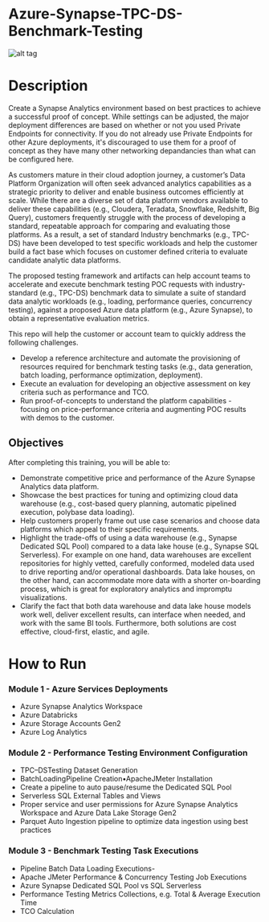 # Azure-Synapse-TPC-DS-Benchmark-Testing


![alt tag](https://raw.githubusercontent.com/swanguni/Azure-Synapse-TPC-DS-Benchmark-Testing\/main/Architecture/Azure-Synapse-TPC-DS-Performance-Testing-Reference-Architecture.jpg)

# Description

Create a Synapse Analytics environment based on best practices to achieve a successful proof of concept. While settings can be adjusted, 
the major deployment differences are based on whether or not you used Private Endpoints for connectivity. If you do not already use 
Private Endpoints for other Azure deployments, it's discouraged to use them for a proof of concept as they have many other networking 
depandancies than what can be configured here.

As customers mature in their cloud adoption journey, a customer’s Data Platform Organization will often seek advanced analytics capabilities as a strategic priority to deliver and enable business outcomes efficiently at scale. While there are a diverse set of data platform vendors available to deliver these capabilities (e.g., Cloudera, Teradata, Snowflake, Redshift, Big Query), customers frequently struggle with the process of developing a standard, repeatable approach for comparing and evaluating those platforms. As a result, a set of standard Industry benchmarks (e.g., TPC-DS) have been developed to test specific workloads and help the customer build a fact base which focuses on customer defined criteria to evaluate candidate analytic data platforms.

The proposed testing framework and artifacts can help account teams to accelerate and execute benchmark testing POC requests with industry-standard (e.g., TPC-DS) benchmark data to simulate a suite of standard data analytic workloads (e.g., loading, performance queries, concurrency testing), against a proposed Azure data platform (e.g., Azure Synapse), to obtain a representative evaluation metrics. 

This repo will help the customer or account team to quickly address the following challenges. 
- Develop a reference architecture and automate the provisioning of resources required for benchmark testing tasks (e.g., data generation, batch loading, performance optimization, deployment). 
- Execute an evaluation for developing an objective assessment on key criteria such as performance and TCO. 
- Run proof-of-concepts to understand the platform capabilities - focusing on price-performance criteria and augmenting POC results with demos to the customer.

## Objectives

After completing this training, you will be able to:

- Demonstrate competitive price and performance of the Azure Synapse Analytics data platform. 
- Showcase the best practices for tuning and optimizing cloud data warehouse (e.g., cost-based query planning, automatic pipelined execution, polybase data loading). 
- Help customers properly frame out use case scenarios and choose data platforms which appeal to their specific requirements. 
- Highlight the trade-offs of using a data warehouse (e.g., Synapse Dedicated SQL Pool) compared to a data lake house (e.g., Synapse SQL Serverless). For example on one hand, data warehouses are excellent repositories for highly vetted, carefully conformed, modeled data used to drive reporting and/or operational dashboards. Data lake houses, on the other hand, can accommodate more data with a shorter on-boarding process, which is great for exploratory analytics and impromptu visualizations. 
- Clarify the fact that both data warehouse and data lake house models work well, deliver excellent results, can interface when needed, and work with the same BI tools. Furthermore, both solutions are cost effective, cloud-first, elastic, and agile. 


# How to Run

### Module 1 - Azure Services Deployments 
- Azure Synapse Analytics Workspace 
- Azure Databricks
- Azure Storage Accounts Gen2
- Azure Log Analytics

### Module 2 - Performance Testing Environment Configuration 
- TPC–DSTesting Dataset Generation
- BatchLoadingPipeline Creation•ApacheJMeter Installation
- Create a pipeline to auto pause/resume the Dedicated SQL Pool
- Serverless SQL External Tables and Views 
- Proper service and user permissions for Azure Synapse Analytics Workspace and Azure Data Lake Storage Gen2
- Parquet Auto Ingestion pipeline to optimize data ingestion using best practices

### Module 3 - Benchmark Testing Task Executions  
- Pipeline Batch Data Loading Executions-
- Apache JMeter Performance & Concurrency Testing Job Executions
- Azure Synapse Dedicated SQL Pool vs SQL Serverless  
- Performance Testing Metrics Collections, e.g. Total & Average Execution Time
- TCO Calculation





